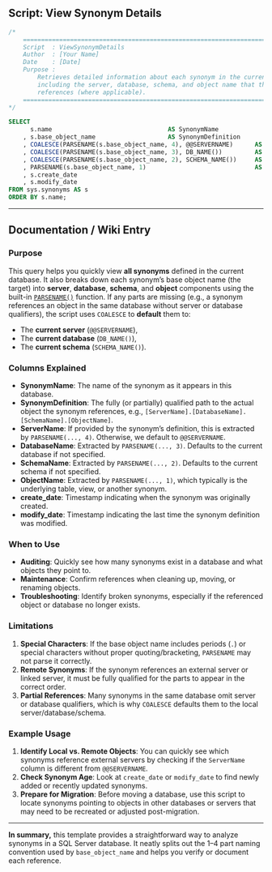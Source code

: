 ## Script: View Synonym Details

```sql
/*
    ================================================================================
    Script  : ViewSynonymDetails
    Author  : [Your Name]
    Date    : [Date]
    Purpose : 
        Retrieves detailed information about each synonym in the current database, 
        including the server, database, schema, and object name that the synonym 
        references (where applicable).
    ================================================================================
*/

SELECT 
      s.name                                AS SynonymName
    , s.base_object_name                    AS SynonymDefinition
    , COALESCE(PARSENAME(s.base_object_name, 4), @@SERVERNAME)      AS ServerName
    , COALESCE(PARSENAME(s.base_object_name, 3), DB_NAME())         AS DatabaseName
    , COALESCE(PARSENAME(s.base_object_name, 2), SCHEMA_NAME())     AS SchemaName
    , PARSENAME(s.base_object_name, 1)                              AS ObjectName
    , s.create_date
    , s.modify_date
FROM sys.synonyms AS s
ORDER BY s.name;
```

---

## Documentation / Wiki Entry

### Purpose
This query helps you quickly view **all synonyms** defined in the current database. It also breaks down each synonym’s base object name (the target) into **server**, **database**, **schema**, and **object** components using the built-in [`PARSENAME()`](https://learn.microsoft.com/en-us/sql/t-sql/functions/parsename-transact-sql) function. If any parts are missing (e.g., a synonym references an object in the same database without server or database qualifiers), the script uses `COALESCE` to **default** them to:
- The **current server** (`@@SERVERNAME`),
- The **current database** (`DB_NAME()`),
- The **current schema** (`SCHEMA_NAME()`).

### Columns Explained
- **SynonymName**: The name of the synonym as it appears in this database.  
- **SynonymDefinition**: The fully (or partially) qualified path to the actual object the synonym references, e.g., `[ServerName].[DatabaseName].[SchemaName].[ObjectName]`.  
- **ServerName**: If provided by the synonym’s definition, this is extracted by `PARSENAME(..., 4)`. Otherwise, we default to `@@SERVERNAME`.  
- **DatabaseName**: Extracted by `PARSENAME(..., 3)`. Defaults to the current database if not specified.  
- **SchemaName**: Extracted by `PARSENAME(..., 2)`. Defaults to the current schema if not specified.  
- **ObjectName**: Extracted by `PARSENAME(..., 1)`, which typically is the underlying table, view, or another synonym.  
- **create_date**: Timestamp indicating when the synonym was originally created.  
- **modify_date**: Timestamp indicating the last time the synonym definition was modified.

### When to Use
- **Auditing**: Quickly see how many synonyms exist in a database and what objects they point to.  
- **Maintenance**: Confirm references when cleaning up, moving, or renaming objects.  
- **Troubleshooting**: Identify broken synonyms, especially if the referenced object or database no longer exists.

### Limitations
1. **Special Characters**: If the base object name includes periods (`.`) or special characters without proper quoting/bracketing, `PARSENAME` may not parse it correctly.  
2. **Remote Synonyms**: If the synonym references an external server or linked server, it must be fully qualified for the parts to appear in the correct order.  
3. **Partial References**: Many synonyms in the same database omit server or database qualifiers, which is why `COALESCE` defaults them to the local server/database/schema.

### Example Usage
1. **Identify Local vs. Remote Objects**: You can quickly see which synonyms reference external servers by checking if the `ServerName` column is different from `@@SERVERNAME`.  
2. **Check Synonym Age**: Look at `create_date` or `modify_date` to find newly added or recently updated synonyms.  
3. **Prepare for Migration**: Before moving a database, use this script to locate synonyms pointing to objects in other databases or servers that may need to be recreated or adjusted post-migration.

---

**In summary,** this template provides a straightforward way to analyze synonyms in a SQL Server database. It neatly splits out the 1–4 part naming convention used by `base_object_name` and helps you verify or document each reference.
